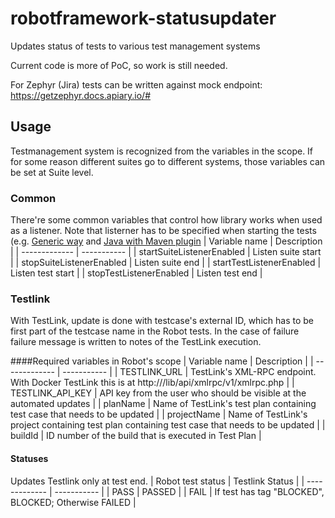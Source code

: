 # robotframework-statusupdater
Updates status of tests to various test management systems

Current code is more of PoC, so work is still needed. 

For Zephyr (Jira) tests can be written against mock endpoint: https://getzephyr.docs.apiary.io/#

## Usage
Testmanagement system is recognized from the variables in the scope. If for some reason different suites go to different systems, those variables can be set at Suite level.

### Common
There're some common variables that control how library works when used as a listener. Note that listerner has to be specified when starting the tests (e.g. [Generic way](http://robotframework.org/robotframework/latest/RobotFrameworkUserGuide.html#taking-listeners-into-use) and [Java with Maven plugin](http://robotframework.org/MavenPlugin/run-mojo.html#listener) 
| Variable name | Description |
| ------------- | ----------- |
| startSuiteListenerEnabled | Listen suite start |
| stopSuiteListenerEnabled | Listen suite end |
| startTestListenerEnabled | Listen test start |
| stopTestListenerEnabled | Listen test end |

### Testlink
With TestLink, update is done with testcase's external ID, which has to be first part of the testcase name in the Robot tests. In the case of failure failure message is written to notes of the TestLink execution.

####Required variables in Robot's scope
| Variable name | Description |
| ------------- | ----------- |
| TESTLINK_URL | TestLink's XML-RPC endpoint. With Docker TestLink this is at http://<server>/lib/api/xmlrpc/v1/xmlrpc.php |
| TESTLINK_API_KEY | API key from the user who should be visible at the automated updates |
| planName | Name of TestLink's test plan containing test case that needs to be updated |
| projectName | Name of TestLink's project containing test plan containing test case that needs to be updated |
| buildId | ID number of the build that is executed in Test Plan |

#### Statuses
Updates Testlink only at test end. 
| Robot test status | Testlink Status |
| ------------- | ----------- |
| PASS | PASSED |
| FAIL | If test has tag "BLOCKED", BLOCKED; Otherwise FAILED |